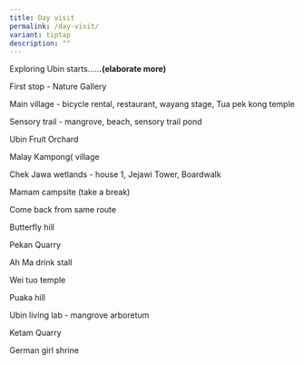 ```yaml
---
title: Day visit
permalink: /day-visit/
variant: tiptap
description: ""
---
```

<p>Exploring Ubin starts.....<strong>.(elaborate more)</strong>
</p>
<p></p>
<p>First stop - Nature Gallery</p>
<p>Main village - bicycle rental, restaurant, wayang stage, Tua pek kong
temple</p>
<p>Sensory trail - mangrove, beach, sensory trail pond</p>
<p>Ubin Fruit Orchard</p>
<p>Malay Kampong( village</p>
<p>Chek Jawa wetlands - house 1, Jejawi Tower, Boardwalk</p>
<p>Mamam campsite (take a break)</p>
<p>Come back from same route</p>
<p>Butterfly hill</p>
<p>Pekan Quarry</p>
<p>Ah Ma drink stall</p>
<p>Wei tuo temple</p>
<p>Puaka hill</p>
<p>Ubin living lab - mangrove arboretum</p>
<p>Ketam Quarry</p>
<p>German girl shrine</p>
<p></p>
<p></p>
<p></p>